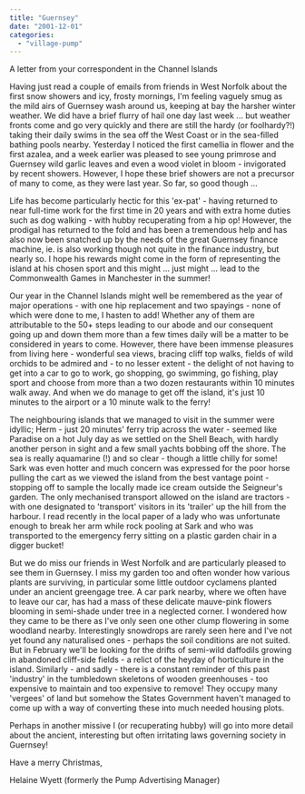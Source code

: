 ```yaml
---
title: "Guernsey"
date: "2001-12-01"
categories: 
  - "village-pump"
---
```


A letter from your correspondent in the Channel Islands

Having just read a couple of emails from friends in West Norfolk about the first snow showers and icy, frosty mornings, I'm feeling vaguely smug as the mild airs of Guernsey wash around us, keeping at bay the harsher winter weather. We did have a brief flurry of hail one day last week ... but weather fronts come and go very quickly and there are still the hardy (or foolhardy?!) taking their daily swims in the sea off the West Coast or in the sea-filled bathing pools nearby. Yesterday I noticed the first camellia in flower and the first azalea, and a week earlier was pleased to see young primrose and Guernsey wild garlic leaves and even a wood violet in bloom - invigorated by recent showers. However, I hope these brief showers are not a precursor of many to come, as they were last year. So far, so good though ...

Life has become particularly hectic for this 'ex-pat' - having returned to near full-time work for the first time in 20 years and with extra home duties such as dog walking - with hubby recuperating from a hip op! However, the prodigal has returned to the fold and has been a tremendous help and has also now been snatched up by the needs of the great Guernsey finance machine, ie. is also working though not quite in the finance industry, but nearly so. I hope his rewards might come in the form of representing the island at his chosen sport and this might ... just might ... lead to the Commonwealth Games in Manchester in the summer!

Our year in the Channel Islands might well be remembered as the year of major operations - with one hip replacement and two spayings - none of which were done to me, I hasten to add! Whether any of them are attributable to the 50+ steps leading to our abode and our consequent going up and down them more than a few times daily will be a matter to be considered in years to come. However, there have been immense pleasures from living here - wonderful sea views, bracing cliff top walks, fields of wild orchids to be admired and - to no lesser extent - the delight of not having to get into a car to go to work, go shopping, go swimming, go fishing, play sport and choose from more than a two dozen restaurants within 10 minutes walk away. And when we do manage to get off the island, it's just 10 minutes to the airport or a 10 minute walk to the ferry!

The neighbouring islands that we managed to visit in the summer were idyllic; Herm - just 20 minutes' ferry trip across the water - seemed like Paradise on a hot July day as we settled on the Shell Beach, with hardly another person in sight and a few small yachts bobbing off the shore. The sea is really aquamarine (!) and so clear - though a little chilly for some! Sark was even hotter and much concern was expressed for the poor horse pulling the cart as we viewed the island from the best vantage point - stopping off to sample the locally made ice cream outside the Seigneur's garden. The only mechanised transport allowed on the island are tractors - with one designated to 'transport' visitors in its 'trailer' up the hill from the harbour. I read recently in the local paper of a lady who was unfortunate enough to break her arm while rock pooling at Sark and who was transported to the emergency ferry sitting on a plastic garden chair in a digger bucket!

But we do miss our friends in West Norfolk and are particularly pleased to see them in Guernsey. I miss my garden too and often wonder how various plants are surviving, in particular some little outdoor cyclamens planted under an ancient greengage tree. A car park nearby, where we often have to leave our car, has had a mass of these delicate mauve-pink flowers blooming in semi-shade under tree in a neglected corner. I wondered how they came to be there as I've only seen one other clump flowering in some woodland nearby. Interestingly snowdrops are rarely seen here and I've not yet found any naturalised ones - perhaps the soil conditions are not suited. But in February we'll be looking for the drifts of semi-wild daffodils growing in abandoned cliff-side fields - a relict of the heyday of horticulture in the island. Similarly - and sadly - there is a constant reminder of this past 'industry' in the tumbledown skeletons of wooden greenhouses - too expensive to maintain and too expensive to remove! They occupy many 'vergees' of land but somehow the States Government haven't managed to come up with a way of converting these into much needed housing plots.

Perhaps in another missive I (or recuperating hubby) will go into more detail about the ancient, interesting but often irritating laws governing society in Guernsey!

Have a merry Christmas,

Helaine Wyett (formerly the Pump Advertising Manager)
